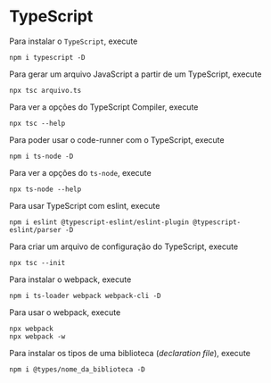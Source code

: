 # TypeScript

Para instalar o `TypeScript`, execute
```
npm i typescript -D
```

Para gerar um arquivo JavaScript a partir de um TypeScript, execute
```
npx tsc arquivo.ts
```

Para ver a opções do TypeScript Compiler, execute
```
npx tsc --help
```

Para poder usar o code-runner com o TypeScript, execute
```
npm i ts-node -D
```

Para ver a opções do `ts-node`, execute
```
npx ts-node --help
```

Para usar TypeScript com eslint, execute
```
npm i eslint @typescript-eslint/eslint-plugin @typescript-eslint/parser -D
```

Para criar um arquivo de configuração do TypeScript, execute
```
npx tsc --init
```

Para instalar o webpack, execute
```
npm i ts-loader webpack webpack-cli -D
```

Para usar o webpack, execute
```
npx webpack
npx webpack -w
```

Para instalar os tipos de uma biblioteca (*declaration file*), execute
```
npm i @types/nome_da_biblioteca -D
```
